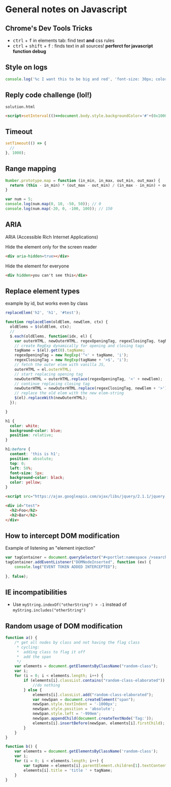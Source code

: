 # General notes on Javascript

## Chrome's Dev Tools Tricks

+ <kbd>ctrl</kbd> + <kbd>f</kbd> in elements tab: find text **and** css rules
+ <kbd>ctrl</kbd> + <kbd>shift</kbd> + <kbd>f</kbd> : finds text in all sources! **perferct for javascript function debug**

## Style on logs

```javascript
console.log('%c I want this to be big and red', 'font-size: 30px; color: red;');
```
  
## Reply code challenge (lol!)

```solution.html```

```html
<script>setInterval(()=>document.body.style.backgroundColor='#'+(0x1000000+(Math.random())*0xffffff).toString(16).substr(1,6),128)</script>
```

## Timeout

```javascript
setTimeout(() => {
  //
}, 1000);
```

## Range mapping 

```javascript
Number.prototype.map = function (in_min, in_max, out_min, out_max) {
  return (this - in_min) * (out_max - out_min) / (in_max - in_min) + out_min;
}

var num = 5;
console.log(num.map(0, 10, -50, 50)); // 0
console.log(num.map(-20, 0, -100, 100)); // 150
```

## ARIA

ARIA (Accessible Rich Internet Applications)

Hide the element only for the screen reader

```html
<div aria-hidden=true></div>
``` 

Hide the element for everyone

```html
<div hidden>you can't see this</div>
```

## Replace element types

example by id, but works even by class

```javascript
replaceElem('h2', 'h1', '#test');

function replaceElem(oldElem, newElem, ctx) {
  oldElems = $(oldElem, ctx);
  //
  $.each(oldElems, function(idx, el) {
    var outerHTML, newOuterHTML, regexOpeningTag, regexClosingTag, tagName;
    // create RegExp dynamically for opening and closing tags
    tagName = $(el).get(0).tagName;
    regexOpeningTag = new RegExp('^<' + tagName, 'i'); 
    regexClosingTag = new RegExp(tagName + '>$', 'i');
    // fetch the outer elem with vanilla JS,
    outerHTML = el.outerHTML;
    // start replacing opening tag
    newOuterHTML = outerHTML.replace(regexOpeningTag, '<' + newElem);
    // continue replacing closing tag
    newOuterHTML = newOuterHTML.replace(regexClosingTag, newElem + '>');
    // replace the old elem with the new elem-string
    $(el).replaceWith(newOuterHTML);
  });

}
```

```css
h1 {
  color: white;
  background-color: blue;
  position: relative;
}

h1:before {
  content: 'this is h1';
  position: absolute;
  top: 0;
  left: 50%;
  font-size: 5px;
  background-color: black;
  color: yellow;
}
```

```html
<script src="https://ajax.googleapis.com/ajax/libs/jquery/2.1.1/jquery.min.js"></script>

<div id="test">
  <h2>Foo</h2>
  <h2>Bar</h2>
</div>
```

## How to intercept DOM modification

Example of listening an "element injection"

```javascript
var tagContainer = document.querySelector("#<portlet:namespace />searchTokensContent");
tagContainer.addEventListener("DOMNodeInserted", function (ev) {
	console.log("EVENT TOKEN ADDED INTERCEPTED");
	
}, false);
```

## IE incompatibilities

+ Use ```myString.indexOf("otherString") > -1``` instead of ```myString.includes("otherString")```

## Random usage of DOM modification

```javascript
function a() {
	/* get all nodes by class and not having the flag class
	 * cycling:
	 * 	adding class to flag it off 
	 *	add the span
	 */
	var elements = document.getElementsByClassName("random-class");
	var i;
	for (i = 0; i < elements.length; i++) {
		if (elements[i].classList.contains("random-class-elaborated")) {
			//do nothing
		} else {
			elements[i].classList.add("random-class-elaborated");
			var newSpan = document.createElement("span");
			newSpan.style.textIndent = '-1000px';
			newSpan.style.position = 'absolute';
			newSpan.style.left = '-999em';
			newSpan.appendChild(document.createTextNode('Tag:'));
			elements[i].insertBefore(newSpan, elements[i].firstChild);
		}
	}
}

function b() {
	var elements = document.getElementsByClassName('random-class');
	var i;
	for (i = 0; i < elements.length; i++) {
		var tagName = elements[i].parentElement.children[1].textContent;
		elements[i].title = 'title ' + tagName;
	}
}
```

